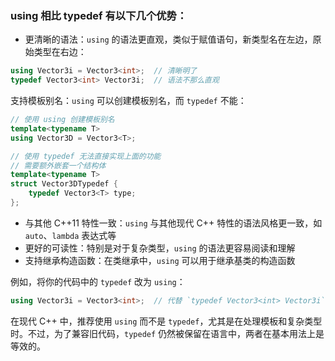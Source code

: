 ### using 相比 typedef 有以下几个优势：

- 更清晰的语法：`using` 的语法更直观，类似于赋值语句，新类型名在左边，原始类型在右边：

```cpp
using Vector3i = Vector3<int>;  // 清晰明了
typedef Vector3<int> Vector3i;  // 语法不那么直观
```

支持模板别名：`using` 可以创建模板别名，而 `typedef` 不能：

```cpp
// 使用 using 创建模板别名
template<typename T>
using Vector3D = Vector3<T>;

// 使用 typedef 无法直接实现上面的功能
// 需要额外嵌套一个结构体
template<typename T>
struct Vector3DTypedef {
    typedef Vector3<T> type;
};
```

- 与其他 C++11 特性一致：`using` 与其他现代 C++ 特性的语法风格更一致，如 `auto`、`lambda` 表达式等
- 更好的可读性：特别是对于复杂类型，`using` 的语法更容易阅读和理解
- 支持继承构造函数：在类继承中，`using` 可以用于继承基类的构造函数

例如，将你的代码中的 `typedef` 改为 `using`：

```cpp
using Vector3i = Vector3<int>;  // 代替 `typedef Vector3<int> Vector3i`;
```

在现代 C++ 中，推荐使用 `using` 而不是 `typedef`，尤其是在处理模板和复杂类型时。不过，为了兼容旧代码，`typedef` 仍然被保留在语言中，两者在基本用法上是等效的。